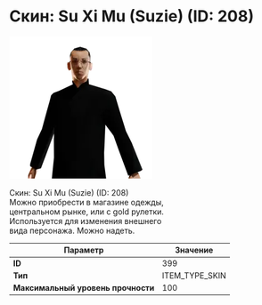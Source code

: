 # Скин: Su Xi Mu (Suzie) (ID: 208)

![Item Image](../img/399.webp?raw=true)

Скин: Su Xi Mu (Suzie) (ID: 208)<br>Можно приобрести в магазине одежды,<br>центральном рынке, или с gold рулетки.<br>Используется для изменения внешнего<br>вида персонажа. Можно надеть.


| Параметр | Значение |
|----------|----------|
| **ID** | 399 |
| **Тип** | ITEM_TYPE_SKIN |
| **Максимальный уровень прочности** | 100 |

